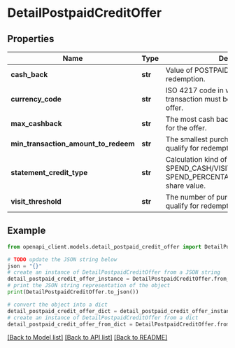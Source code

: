 # DetailPostpaidCreditOffer


## Properties

Name | Type | Description | Notes
------------ | ------------- | ------------- | -------------
**cash_back** | **str** | Value of POSTPAIDCREDIT deal redemption. | [optional] 
**currency_code** | **str** | ISO 4217 code in which the redeeming transaction must be made to qualify for the offer. | [optional] 
**max_cashback** | **str** | The most cash back which a user can earn for the offer. | [optional] 
**min_transaction_amount_to_redeem** | **str** | The smallest purchase amount that will qualify for redemption. | [optional] 
**statement_credit_type** | **str** | Calculation kind of the redemption value. SPEND_CASH/VISIT_CASH- fixed value. SPEND_PERCENTAGE/VISIT_PERCENTAGE- share value. | [optional] 
**visit_threshold** | **str** | The number of purchases required to qualify for redemption. | [optional] 

## Example

```python
from openapi_client.models.detail_postpaid_credit_offer import DetailPostpaidCreditOffer

# TODO update the JSON string below
json = "{}"
# create an instance of DetailPostpaidCreditOffer from a JSON string
detail_postpaid_credit_offer_instance = DetailPostpaidCreditOffer.from_json(json)
# print the JSON string representation of the object
print(DetailPostpaidCreditOffer.to_json())

# convert the object into a dict
detail_postpaid_credit_offer_dict = detail_postpaid_credit_offer_instance.to_dict()
# create an instance of DetailPostpaidCreditOffer from a dict
detail_postpaid_credit_offer_from_dict = DetailPostpaidCreditOffer.from_dict(detail_postpaid_credit_offer_dict)
```
[[Back to Model list]](../README.md#documentation-for-models) [[Back to API list]](../README.md#documentation-for-api-endpoints) [[Back to README]](../README.md)



